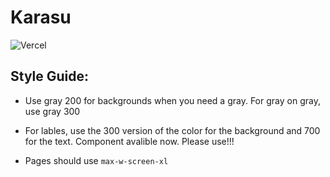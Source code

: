# Karasu

![Vercel](https://therealsujitk-vercel-badge.vercel.app/?app=karasu)

## Style Guide:

- Use gray 200 for backgrounds when you need a gray. For gray on gray, use gray 300

- For lables, use the 300 version of the color for the background and 700 for the text. Component avalible now. Please use!!!

- Pages should use `max-w-screen-xl`
